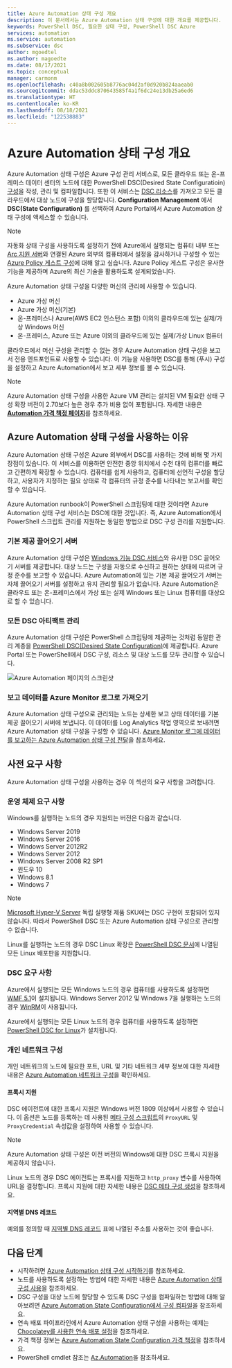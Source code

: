 ```yaml
---
title: Azure Automation 상태 구성 개요
description: 이 문서에서는 Azure Automation 상태 구성에 대한 개요를 제공합니다.
keywords: PowerShell DSC, 필요한 상태 구성, PowerShell DSC Azure
services: automation
ms.service: automation
ms.subservice: dsc
author: mgoedtel
ms.author: magoedte
ms.date: 08/17/2021
ms.topic: conceptual
manager: carmonm
ms.openlocfilehash: c40a8b002605b8776ac04d2af0d920b824aaeab0
ms.sourcegitcommit: ddac53ddc870643585f4a1f6dc24e13db25a6ed6
ms.translationtype: HT
ms.contentlocale: ko-KR
ms.lasthandoff: 08/18/2021
ms.locfileid: "122538883"
---
```

# <a name="azure-automation-state-configuration-overview"></a>Azure Automation 상태 구성 개요

Azure Automation 상태 구성은 Azure 구성 관리 서비스로, 모든 클라우드 또는 온-프레미스 데이터 센터의 노드에 대한 PowerShell DSC(Desired State Configuratioin) [구성](/powershell/scripting/dsc/configurations/configurations)을 작성, 관리 및 컴파일합니다. 또한 이 서비스는 [DSC 리소스](/powershell/scripting/dsc/resources/resources)를 가져오고 모든 클라우드에서 대상 노드에 구성을 할당합니다. **Configuration Management** 에서 **DSC(State Configuration)** 를 선택하여 Azure Portal에서 Azure Automation 상태 구성에 액세스할 수 있습니다.

> [!NOTE]
> 자동화 상태 구성을 사용하도록 설정하기 전에 Azure에서 실행되는 컴퓨터 내부 또는 [Arc 지원 서버](../azure-arc/servers/overview.md)와 연결된 Azure 외부의 컴퓨터에서 설정을 감사하거나 구성할 수 있는 [Azure Policy 게스트 구성](../governance/policy/concepts/guest-configuration.md)에 대해 알고 싶습니다. Azure Policy 게스트 구성은 유사한 기능을 제공하며 Azure의 최신 기술을 활용하도록 설계되었습니다.

Azure Automation 상태 구성을 다양한 머신의 관리에 사용할 수 있습니다.

- Azure 가상 머신
- Azure 가상 머신(기본)
- 온-프레미스나 Azure(AWS EC2 인스턴스 포함) 이외의 클라우드에 있는 실제/가상 Windows 머신
- 온-프레미스, Azure 또는 Azure 이외의 클라우드에 있는 실제/가상 Linux 컴퓨터

클라우드에서 머신 구성을 관리할 수 없는 경우 Azure Automation 상태 구성을 보고서 전용 엔드포인트로 사용할 수 있습니다. 이 기능을 사용하면 DSC를 통해 (푸시) 구성을 설정하고 Azure Automation에서 보고 세부 정보를 볼 수 있습니다.

> [!NOTE]
> Azure Automation 상태 구성을 사용한 Azure VM 관리는 설치된 VM 필요한 상태 구성 확장 버전이 2.70보다 높은 경우 추가 비용 없이 포함됩니다. 자세한 내용은 [**Automation 가격 책정 페이지**](https://azure.microsoft.com/pricing/details/automation/)를 참조하세요.

## <a name="why-use-azure-automation-state-configuration"></a>Azure Automation 상태 구성을 사용하는 이유

Azure Automation 상태 구성은 Azure 외부에서 DSC를 사용하는 것에 비해 몇 가지 장점이 있습니다. 이 서비스를 이용하면 안전한 중앙 위치에서 수천 대의 컴퓨터를 빠르고 간편하게 확장할 수 있습니다. 컴퓨터를 쉽게 사용하고, 컴퓨터에 선언적 구성을 할당하고, 사용자가 지정하는 필요 상태로 각 컴퓨터의 규정 준수를 나타내는 보고서를 확인할 수 있습니다.

Azure Automation runbook이 PowerShell 스크립팅에 대한 것이라면 Azure Automation 상태 구성 서비스는 DSC에 대한 것입니다. 즉, Azure Automation에서 PowerShell 스크립트 관리를 지원하는 동일한 방법으로 DSC 구성 관리를 지원합니다.

### <a name="built-in-pull-server"></a>기본 제공 끌어오기 서버

Azure Automation 상태 구성은 [Windows 기능 DSC 서비스](/powershell/scripting/dsc/pull-server/pullserver)와 유사한 DSC 끌어오기 서버를 제공합니다. 대상 노드는 구성을 자동으로 수신하고 원하는 상태에 따르며 규정 준수를 보고할 수 있습니다. Azure Automation에 있는 기본 제공 끌어오기 서버는 자체 끌어오기 서버를 설정하고 유지 관리할 필요가 없습니다. Azure Automation은 클라우드 또는 온-프레미스에서 가상 또는 실제 Windows 또는 Linux 컴퓨터를 대상으로 할 수 있습니다.

### <a name="management-of-all-your-dsc-artifacts"></a>모든 DSC 아티팩트 관리

Azure Automation 상태 구성은 PowerShell 스크립팅에 제공하는 것처럼 동일한 관리 계층을 [PowerShell DSC(Desired State Configuration)](/powershell/scripting/dsc/overview/overview)에 제공합니다. Azure Portal 또는 PowerShell에서 DSC 구성, 리소스 및 대상 노드를 모두 관리할 수 있습니다.

![Azure Automation 페이지의 스크린샷](./media/automation-dsc-overview/azure-automation-blade.png)

### <a name="import-of-reporting-data-into-azure-monitor-logs"></a>보고 데이터를 Azure Monitor 로그로 가져오기

Azure Automation 상태 구성으로 관리되는 노드는 상세한 보고 상태 데이터를 기본 제공 끌어오기 서버에 보냅니다. 이 데이터를 Log Analytics 작업 영역으로 보내려면 Azure Automation 상태 구성을 구성할 수 있습니다. [Azure Monitor 로그에 데이터를 보고하는 Azure Automation 상태 구성 전달](automation-dsc-diagnostics.md)을 참조하세요.

## <a name="prerequisites"></a>사전 요구 사항

Azure Automation 상태 구성을 사용하는 경우 이 섹션의 요구 사항을 고려합니다.

### <a name="operating-system-requirements"></a>운영 체제 요구 사항

Windows를 실행하는 노드의 경우 지원되는 버전은 다음과 같습니다.

- Windows Server 2019
- Windows Server 2016
- Windows Server 2012R2
- Windows Server 2012
- Windows Server 2008 R2 SP1
- 윈도우 10
- Windows 8.1
- Windows 7

>[!NOTE]
>[Microsoft Hyper-V Server](/windows-server/virtualization/hyper-v/hyper-v-server-2016) 독립 실행형 제품 SKU에는 DSC 구현이 포함되어 있지 않습니다. 따라서 PowerShell DSC 또는 Azure Automation 상태 구성으로 관리할 수 없습니다.

Linux를 실행하는 노드의 경우 DSC Linux 확장은 [PowerShell DSC 문서](/powershell/scripting/dsc/getting-started/lnxgettingstarted)에 나열된 모든 Linux 배포판을 지원합니다.

### <a name="dsc-requirements"></a>DSC 요구 사항

Azure에서 실행되는 모든 Windows 노드의 경우 컴퓨터를 사용하도록 설정하면 [WMF 5.1](/powershell/scripting/wmf/setup/install-configure)이 설치됩니다. Windows Server 2012 및 Windows 7을 실행하는 노드의 경우 [WinRM](/powershell/scripting/dsc/troubleshooting/troubleshooting#winrm-dependency)이 사용됩니다.

Azure에서 실행되는 모든 Linux 노드의 경우 컴퓨터를 사용하도록 설정하면 [PowerShell DSC for Linux](https://github.com/Microsoft/PowerShell-DSC-for-Linux)가 설치됩니다.

### <a name="configuration-of-private-networks"></a><a name="network-planning"></a>개인 네트워크 구성

개인 네트워크의 노드에 필요한 포트, URL 및 기타 네트워크 세부 정보에 대한 자세한 내용은 [Azure Automation 네트워크 구성](automation-network-configuration.md#hybrid-runbook-worker-and-state-configuration)을 확인하세요.

#### <a name="proxy-support"></a>프록시 지원

DSC 에이전트에 대한 프록시 지원은 Windows 버전 1809 이상에서 사용할 수 있습니다. 이 옵션은 노드를 등록하는 데 사용된 [메타 구성 스크립트](automation-dsc-onboarding.md#generate-dsc-metaconfigurations)의 `ProxyURL` 및 `ProxyCredential` 속성값을 설정하여 사용할 수 있습니다.

>[!NOTE]
>Azure Automation 상태 구성은 이전 버전의 Windows에 대한 DSC 프록시 지원을 제공하지 않습니다.

Linux 노드의 경우 DSC 에이전트는 프록시를 지원하고 `http_proxy` 변수를 사용하여 URL을 결정합니다. 프록시 지원에 대한 자세한 내용은 [DSC 메타 구성 생성](automation-dsc-onboarding.md#generate-dsc-metaconfigurations)을 참조하세요.

#### <a name="dns-records-per-region"></a>지역별 DNS 레코드

예외를 정의할 때 [지역별 DNS 레코드](how-to/automation-region-dns-records.md) 표에 나열된 주소를 사용하는 것이 좋습니다.

## <a name="next-steps"></a>다음 단계

- 시작하려면 [Azure Automation 상태 구성 시작하기](automation-dsc-getting-started.md)를 참조하세요.
- 노드를 사용하도록 설정하는 방법에 대한 자세한 내용은 [Azure Automation 상태 구성 사용](automation-dsc-onboarding.md)을 참조하세요.
- DSC 구성을 대상 노드에 할당할 수 있도록 DSC 구성을 컴파일하는 방법에 대해 알아보려면 [Azure Automation State Configuration에서 구성 컴파일](automation-dsc-compile.md)을 참조하세요.
- 연속 배포 파이프라인에서 Azure Automation 상태 구성을 사용하는 예제는 [Chocolatey를 사용한 연속 배포 설정](automation-dsc-cd-chocolatey.md)을 참조하세요.
- 가격 책정 정보는 [Azure Automation State Configuration 가격 책정](https://azure.microsoft.com/pricing/details/automation/)을 참조하세요.
- PowerShell cmdlet 참조는 [Az.Automation](/powershell/module/az.automation)을 참조하세요.
